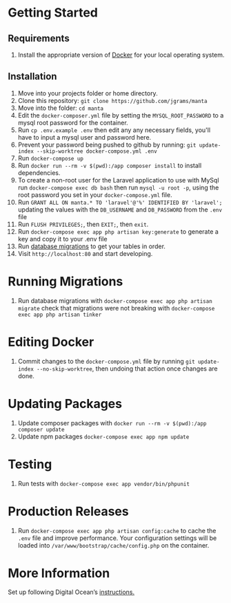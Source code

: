 # Getting Started

## Requirements

1. Install the appropriate version of [Docker](https://docs.docker.com/install) for your local operating system.

## Installation
1. Move into your projects folder or home directory.
1. Clone this repository: `git clone https://github.com/jgrams/manta`
1. Move into the folder: `cd manta`
1. Edit the `docker-composer.yml` file by setting the `MYSQL_ROOT_PASSWORD` to a mysql root password for the container.
1. Run `cp .env.example .env` then edit any any necessary fields, you'll have to input a mysql user and password here. 
1. Prevent your password being pushed to github by running: `git update-index --skip-worktree docker-compose.yml .env`
1. Run `docker-compose up`
1. Run `docker run --rm -v $(pwd):/app composer install`
to install dependencies.
1. To create a non-root user for the Laravel application to use with MySql run `docker-compose exec db bash` then run `mysql -u root -p`, using the root password you set in your `docker-compose.yml` file.
1. Run `GRANT ALL ON manta.* TO 'laravel'@'%' IDENTIFIED BY 'laravel';` updating the values with the `DB_USERNAME` and `DB_PASSWORD` from the `.env`
 file
1. Run `FLUSH PRIVILEGES;`, then `EXIT;`, then `exit`.
1. Run `docker-compose exec app php artisan key:generate` to generate a key and copy it to your .env file
1. Run [database migrations](#running-migrations) to get your tables in order.
1. Visit `http://localhost:80` and start developing.

# Running Migrations
1. Run database migrations with `docker-compose exec app php artisan migrate` check that migrations were not breaking with `docker-compose exec app php artisan tinker`

# Editing Docker

1. Commit changes to the `docker-compose.yml` file by running `git update-index --no-skip-worktree`, then undoing that action once changes are done.

# Updating Packages
1. Update composer packages with `docker run --rm -v $(pwd):/app composer update`
1. Update npm packages  `docker-compose exec app npm update` 

# Testing
1. Run tests with `docker-compose exec app vendor/bin/phpunit`

# Production Releases
1. Run `docker-compose exec app php artisan config:cache` to cache the `.env` file and improve performance. Your configuration settings will be loaded into `/var/www/bootstrap/cache/config.php` on the container.

# More Information

Set up following Digital Ocean’s [instructions.](https://www.digitalocean.com/community/tutorials/how-to-set-up-laravel-nginx-and-mysql-with-docker-compose)
